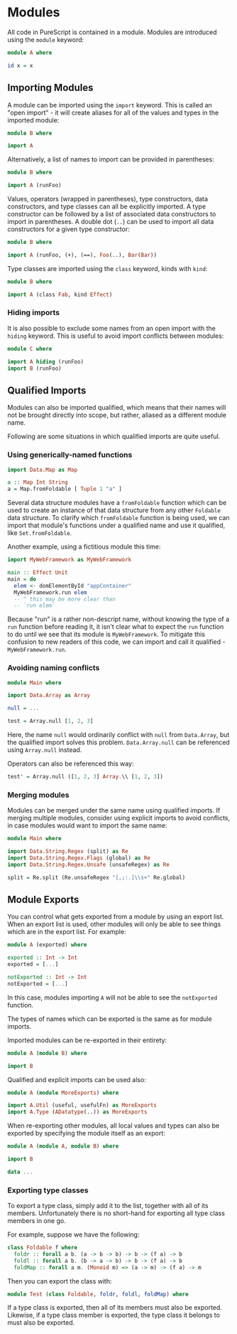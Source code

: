 # Modules

All code in PureScript is contained in a module. Modules are introduced using the `module` keyword:

```purescript
module A where

id x = x
```

## Importing Modules

A module can be imported using the `import` keyword. This is called an "open import" - it will create aliases for all of the values and types in the imported module:

```purescript
module B where

import A
```

Alternatively, a list of names to import can be provided in parentheses:

```purescript
module B where

import A (runFoo)
```

Values, operators (wrapped in parentheses), type constructors, data constructors, and type classes can all be explicitly imported. A type constructor can be followed by a list of associated data constructors to import in parentheses. A double dot (`..`) can be used to import all data constructors for a given type constructor:

```purescript
module B where

import A (runFoo, (+), (==), Foo(..), Bar(Bar))
```

Type classes are imported using the `class` keyword, kinds with `kind`:

```purescript
module B where

import A (class Fab, kind Effect)
```

### Hiding imports

It is also possible to exclude some names from an open import with the `hiding` keyword. This is useful to avoid import conflicts between modules:

```purescript
module C where

import A hiding (runFoo)
import B (runFoo)
```

## Qualified Imports

Modules can also be imported qualified, which means that their names will not be brought directly into scope, but rather, aliased as a different module name.

Following are some situations in which qualified imports are quite useful.

### Using generically-named functions

``` purescript
import Data.Map as Map

a :: Map Int String
a = Map.fromFoldable [ Tuple 1 "a" ]
```

Several data structure modules have a `fromFoldable` function which can be used to create an instance of that data structure from any other `Foldable` data structure. To clarify which `fromFoldable` function is being used, we can import that module's functions under a qualified name and use it qualified, like `Set.fromFoldable`.

Another example, using a fictitious module this time:

``` purescript
import MyWebFramework as MyWebFramework

main :: Effect Unit
main = do
  elem <- domElementById "appContainer"
  MyWebFramework.run elem
  -- ^ this may be more clear than
  -- `run elem`
```

Because "run" is a rather non-descript name, without knowing the type of a `run` function before reading it, it isn't clear what to expect the `run` function to do until we see that its module is `MyWebFramework`. To mitigate this confusion to new readers of this code, we can import and call it qualified - `MyWebFramework.run`.

### Avoiding naming conflicts

```purescript
module Main where

import Data.Array as Array

null = ...

test = Array.null [1, 2, 3]
```

Here, the name ``null`` would ordinarily conflict with ``null`` from ``Data.Array``, but the qualified import solves this problem. ``Data.Array.null`` can be referenced using ``Array.null`` instead.

Operators can also be referenced this way:
```purescript
test' = Array.null ([1, 2, 3] Array.\\ [1, 2, 3])
```

### Merging modules

Modules can be merged under the same name using qualified imports. If merging multiple modules, consider using explicit imports to avoid conflicts, in case modules would want to import the same name:

```purescript
module Main where

import Data.String.Regex (split) as Re
import Data.String.Regex.Flags (global) as Re
import Data.String.Regex.Unsafe (unsafeRegex) as Re

split = Re.split (Re.unsafeRegex "[,;:.]\\s+" Re.global)
```

## Module Exports

You can control what gets exported from a module by using an export list. When an export list is used, other modules will only be able to see things which are in the export list. For example:

```purescript
module A (exported) where

exported :: Int -> Int
exported = [...]

notExported :: Int -> Int
notExported = [...]
```

In this case, modules importing `A` will not be able to see the `notExported` function.

The types of names which can be exported is the same as for module imports.

Imported modules can be re-exported in their entirety:

```purescript
module A (module B) where

import B
```

Qualified and explicit imports can be used also:

```purescript
module A (module MoreExports) where

import A.Util (useful, usefulFn) as MoreExports
import A.Type (ADatatype(..)) as MoreExports
```

When re-exporting other modules, all local values and types can also be exported by specifying the module itself as an export:

```purescript
module A (module A, module B) where

import B

data ...
```

### Exporting type classes

To export a type class, simply add it to the list, together with all of its members. Unfortunately there is no short-hand for exporting all type class members in one go.

For example, suppose we have the following:

```purescript
class Foldable f where
  foldr :: forall a b. (a -> b -> b) -> b -> (f a) -> b
  foldl :: forall a b. (b -> a -> b) -> b -> (f a) -> b
  foldMap :: forall a m. (Monoid m) => (a -> m) -> (f a) -> m
```

Then you can export the class with:

```purescript
module Test (class Foldable, foldr, foldl, foldMap) where
```

If a type class is exported, then all of its members must also be exported. Likewise, if a type class member is exported, the type class it belongs to must also be exported.
